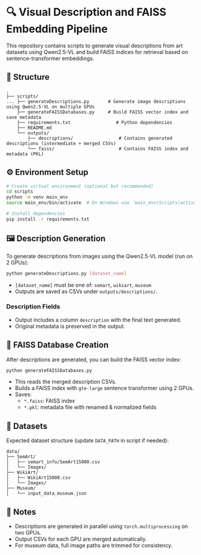 # 🔍 Visual Description and FAISS Embedding Pipeline

This repository contains scripts to generate visual descriptions from art datasets using Qwen2.5-VL and build FAISS indices for retrieval based on sentence-transformer embeddings.

## 📁 Structure

```
.
├── scripts/
... ├── generateDescriptions.py       # Generate image descriptions using Qwen2.5-VL on multiple GPUs
    ├── generateFAISSDatabases.py     # Build FAISS vector index and save metadata
    ├── requirements.txt                 # Python dependencies
    ├── README.md
    └── outputs/
        ├── descriptions/                 # Contains generated descriptions (intermediate + merged CSVs)
        └── faiss/                        # Contains FAISS index and metadata (PKL)

```

## ⚙️ Environment Setup

```bash
# Create virtual environment (optional but recommended)
cd scripts
python -m venv main_env
source main_env/bin/activate  # On Windows use `main_env\Scripts\activate`

# Install dependencies
pip install -r requirements.txt
```

## 🖼️ Description Generation

To generate descriptions from images using the Qwen2.5-VL model (run on 2 GPUs):

```bash
python generateDescriptions.py [dataset_name]
```

- `[dataset_name]` must be one of: `semart`, `wikiart`, `museum`
- Outputs are saved as CSVs under `outputs/descriptions/`.

### Description Fields

- Output includes a column `description` with the final text generated.
- Original metadata is preserved in the output.

## 🧠 FAISS Database Creation

After descriptions are generated, you can build the FAISS vector index:

```bash
python generateFAISSDatabases.py
```

- This reads the merged description CSVs.
- Builds a FAISS index with `gte-large` sentence transformer using 2 GPUs.
- Saves:
  - `*.faiss`: FAISS index
  - `*.pkl`: metadata file with renamed & normalized fields

## 📂 Datasets

Expected dataset structure (update `DATA_PATH` in script if needed):

```
data/
├── SemArt/
│   ├── semart_info/SemArt15000.csv
│   └── Images/
├── WikiArt/
│   ├── WikiArt15000.csv
│   └── Images/
├── Museum/
│   └── input_data_museum.json
```

## 🚀 Notes

- Descriptions are generated in parallel using `torch.multiprocessing` on two GPUs.
- Output CSVs for each GPU are merged automatically.
- For museum data, full image paths are trimmed for consistency.